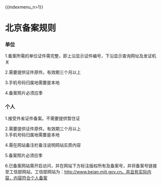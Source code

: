 {{indexmenu_n>1}}

# 北京备案规则

### 单位

1.备案所需的单位证件需完整，即上沿显示证件编号，下沿显示查询网址及发证机关 

2.需要提供证件原件。有效期三个月以上

3.手机号码归属地需要是本地                                                                                                                   

4.备案照片必须应季                                                                                         

### 个人

1.接受外省证件备案。不需要提供暂住证                                                                                          

2.需要提供证件原件。有效期三个月以上                                                                                                                        
3.手机号码归属地需要是本地                                                                                                           

4.需在网站备注栏备注说明网站实质内容                                                                                     

5.备案照片必须应季                                                                                              

6.已备案网站需开启访问，并在网站下方标注版权所有及备案号，并将备案号链接至工信部网站，工信部网站为：http://www.beian.miit.gov.cn。并且有实际内容，内容符合个人备案   

